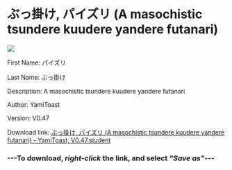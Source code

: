 # ぶっ掛け, パイズリ (A masochistic tsundere kuudere yandere futanari)

<img src = "https://raw.githubusercontent.com/Arbiter1223/Daigaku-Gurashi-Custom-Students/master/Students/Files/ぶっ掛け%2C%20パイズリ%20(A%20masochistic%20tsundere%20kuudere%20yandere%20futanari).png">

First Name: パイズリ

Last Name: ぶっ掛け

Description: A masochistic tsundere kuudere yandere futanari

Author: YamiToast

Version: V0.47

Download link: <a href="https://raw.githubusercontent.com/Arbiter1223/Daigaku-Gurashi-Custom-Students/master/Students/Files/ぶっ掛け%2C%20パイズリ%20(A%20masochistic%20tsundere%20kuudere%20yandere%20futanari)%20-%20YamiToast%2C%20V0.47.student">ぶっ掛け, パイズリ (A masochistic tsundere kuudere yandere futanari) - YamiToast, V0.47.student</a>

### ---**To download, _right-click_ the link, and select _"Save as"_**---

